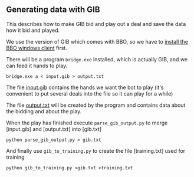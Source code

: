 ## Generating data with GIB

This describes how to make GIB bid and play out a deal and save the data how it bid and played.

We use the version of GIB which comes with BBO, so we have to [install the BBO windows client](https://www.bridgebase.com/intro/installation_guide_for_bbo.php) first.

There will be a program `bridge.exe` installed, which is actually GIB, and we can feed it hands to play.

```
bridge.exe a < input.gib > output.txt
```

The file [input.gib](input.gib) contains the hands we want the bot to play (it's convenient to put several deals into the file so it can play for a while)

The file [output.txt](output.txt) will be created by the program and contains data about the bidding and about the play.

When the play has finished execute `parse_gib_output.py` to merge [input.gib] and [output.txt] into [gib.txt]

```
python parse_gib_output.py > gib.txt
```

And finally use `gib_to_training.py` to create the file [training.txt] used for training


```
python gib_to_training.py <gib.txt >training.txt
```
